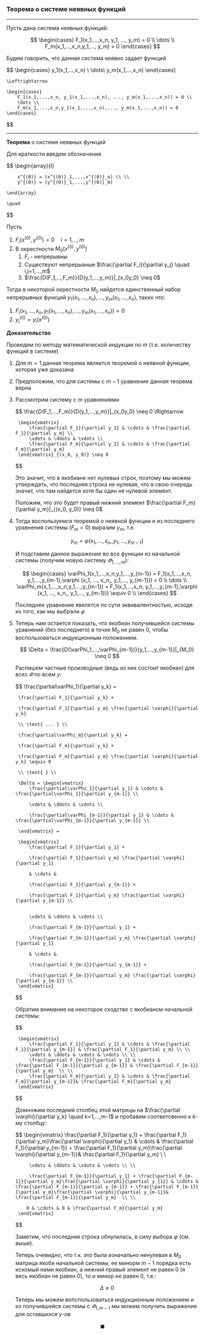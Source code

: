 ### Теорема о системе неявных функций

---

Пусть дана система неявных функций:

$$
    \begin{cases}
        F_1(x_1,...,x_n, y_1, ..., y_m) = 0 \\
        \dots \\
        F_m(x_1,...,x_n,y_1,..., y_m) = 0
    \end{cases}
$$

Будем говорить, что данная система неявно задает функций

$$
    \begin{cases}
        y_1(x_1,...,x_n) \\
        \dots\\
        y_m(x_1,...,x_n)
    \end{cases}

    \Leftrightarrow

    \begin{cases}
        F_1(x_1,...,x_n, y_1(x_1,...,x_n), ..., y_m(x_1,...,x_n)) = 0 \\
        \dots \\
        F_m(x_1,...,x_n,y_1(x_1,...,x_n),..., y_m(x_1,...,x_n)) = 0
    \end{cases}
$$

---

**Теорема** о системе неявных функций

Для краткости введем обозначения

$$
    \begin{array}{l}

        x^{(0)} = (x^{(0)}_1,...,x^{(0)}_n) \\ \\
        y^{(0)} = (y^{(0)}_1,...,y^{(0)}_m)

    \end{array}

    \quad
$$

Пусть

1. $F_i(x^{(0)},y^{(0)}) = 0 \quad i =1,..,m$
2. В окрестности $M_0(x^{(0)}, y^{(0)})$
   1. $F_i$ - непрерывны
   2. Существуют непрерывные $\frac{\partial F_i}{\partial y_j} \quad i,j=1,...,m$
   3. $\frac{D(F_1,...,F_m)}{D(y_1,...,y_m)}|_{x_0y_0} \neq 0$

Тогда в некоторой окрестности $M_0$ найдется единственный набор непрерывных функций $y_1(x_1,...,x_n),...,y_m(x_1,...,x_n)$, таких что:

1. $F_i(x_1,...,x_n, y_1(x_1,...,x_n),..., y_m(x_1,...,x_n)) = 0$
2. $y^{(0)}_i = y_i(x^{(0)})$

**Доказательство**

Проведем по методу математической индукции по $m$ (т.е. количеству функций в системе)

1. Для $m=1$ данная теорема является теоремой о неявной функции, которая уже доказана

2. Предположим, что для системы с $m-1$ уравнение данная теорема верна

3. Рассмотрим систему c $m$ уравнениями

   $$
        \frac{D(F_1,...,F_m)}{D(y_1,...,y_m)}|_{x_0y_0} \neq 0 \Rightarrow

        \begin{vmatrix}
            \frac{\partial F_1}{\partial y_1} & \cdots & \frac{\partial F_1}{\partial y_m} \\
            \vdots & \ddots & \vdots \\
            \frac{\partial F_m}{\partial y_1} & \cdots & \frac{\partial F_m}{\partial y_m}
        \end{vmatrix}_{(x_0, y_0)} \neq 0
   $$

   Это значит, что в якобиане нет нулевых строк, поэтому мы можем утверждать, что последняя строка не нулевая, что в свою очередь значит, что там найдется хотя бы один не нулевой элемент.

   Положим, что это будет правый нижний элемент $\frac{\partial F_m}{\partial y_m}|_{(x_0, y_0)} \neq 0$

4. Тогда воспользуемся теоремой о неявной функции и из последнего уравнения системы ($F_m = 0$) выразим $y_m$, т.е.

    $$
        y_m = \varphi (x_1, ..., x_n,, y_1,..., y_{m-1})
    $$

    И подставим данное выражение во все функции из начальной системы (получим новую систему $\varPhi_{1,...,m}$):

    $$
        \begin{cases}
            \varPhi_1(x_1,...,x_n,y_1,...,y_{m-1}) = F_1(x_1,...,x_n, y_1,...,y_{m-1},\varphi (x_1, ..., x_n,, y_1,..., y_{m-1})) = 0 \\
            \dots \\
            \varPhi_m(x_1,...,x_n,y_1,...,y_{m-1}) = F_1(x_1,...,x_n, y_1,...,y_{m-1},\varphi (x_1, ..., x_n,, y_1,..., y_{m-1})) \equiv 0 \\
        \end{cases}
    $$

    Последнее уравнение явялется по сути эквивалентностью, исходя из того, как мы выбрали $\varphi$

5. Теперь нам остается показать, что якобиан получившейся системы уравнений (без последнего) в точке $M_0$ не равен 0, чтобы воспользоваться индукционным положением.

    $$
        \Delta = \frac{D(\varPhi_1,...,\varPhi_{m-1})}{y_1,...,y_{m-1}}|_{M_0} \neq 0
    $$

    Распишем частные производные (ведь из них состоит якобиан) для всез $\varPhi$ по всем $y$:

    $$
        \frac{\partial\varPhi_1}{\partial y_k} = 
        
        \frac{\partial F_1}{\partial y_k} + 
        
        \frac{\partial F_1}{\partial y_m} \frac{\partial \varphi}{\partial y_k} 
        
        \\ \text{ ... } \\

        \frac{\partial\varPhi_m}{\partial y_k} = 
        
        \frac{\partial F_m}{\partial y_k} + 
        
        \frac{\partial F_m}{\partial y_m} \frac{\partial \varphi}{\partial y_k} \equiv 0  
    
        \\ \text{ } \\

        \Delta = \begin{vmatrix}
            \frac{\partial\varPhi_1}{\partial y_1} & \cdots & \frac{\partial\varPhi_1}{\partial y_{m-1}} \\

            \vdots & \ddots & \vdots \\

            \frac{\partial\varPhi_{m-1}}{\partial y_1} & \cdots & \frac{\partial\varPhi_{m-1}}{\partial y_{m-1}} \\

        \end{vmatrix} = 

        \begin{vmatrix}
            \frac{\partial F_1}{\partial y_1} + 
        
            \frac{\partial F_1}{\partial y_m} \frac{\partial \varphi}{\partial y_1} 
            
            & \cdots & 

            \frac{\partial F_1}{\partial y_{m-1}} + 
        
            \frac{\partial F_1}{\partial y_m} \frac{\partial \varphi}{\partial y_{m-1}} \\
            
            
            \vdots & \ddots & \vdots \\

            \frac{\partial F_{m-1}}{\partial y_1} + 
        
            \frac{\partial F_{m-1}}{\partial y_m} \frac{\partial \varphi}{\partial y_1} 
            
            & \cdots & 

            \frac{\partial F_{m-1}}{\partial y_{m-1}} + 
        
            \frac{\partial F_{m-1}}{\partial y_m} \frac{\partial \varphi}{\partial y_{m-1}} \\
        \end{vmatrix}

    $$

    Обратим внимание на некоторое сходство с якобианом начальной системы:

    $$

        \begin{vmatrix}
            \frac{\partial F_1}{\partial y_1} & \cdots & \frac{\partial F_1}{\partial y_{m-1}} & \frac{\partial F_1}{\partial y_m} \\ \\
            \vdots & \ddots & \vdots & \vdots \\ \\
            \frac{\partial F_{m-1}}{\partial y_1} & \cdots & \frac{\partial F_{m-1}}{\partial y_{m-1}} & \frac{\partial F_{m-1}}{\partial y_m}  \\ \\
            \frac{\partial F_m}{\partial y_1} & \cdots & \frac{\partial F_m}{\partial y_{m-1}}& \frac{\partial F_m}{\partial y_m}
        \end{vmatrix}

    $$

    Домножим последний столбец этой матрицы на $\frac{\partial \varphi}{\partial y_k} \quad k=1,...,m-1$ и пробавим соответсвенно к $k$-му столбцу:

    $$
        \begin{vmatrix}
            \frac{\partial F_1}{\partial y_1} + \frac{\partial F_1}{\partial y_m}\frac{\partial \varphi}{\partial y_1} & \cdots & \frac{\partial F_1}{\partial y_{m-1}} + \frac{\partial F_1}{\partial y_m}\frac{\partial \varphi}{\partial y_{m-1}}& \frac{\partial F_1}{\partial y_m} \\ \\

            \vdots & \ddots & \vdots & \vdots \\ \\

            \frac{\partial F_{m-1}}{\partial y_1} + \frac{\partial F_{m-1}}{\partial y_m}\frac{\partial \varphi}{\partial y_{1}} & \cdots & \frac{\partial F_{m-1}}{\partial y_{m-1}} + \frac{\partial F_{m-1}}{\partial y_m}\frac{\partial \varphi}{\partial y_{m-1}}& \frac{\partial F_{m-1}}{\partial y_m}  \\ \\

           0 & \cdots & 0 & \frac{\partial F_m}{\partial y_m}
        \end{vmatrix}
    $$

    Заметим, что последняя строка обнулилась, в силу выбора $\varphi$ (см. выше).

    Теперь очевидно, что т.к. это была изначально ненулевая в $M_0$ матрица якоби начальной системы, ее минорм $m-1$ порядка есть искомый нами якобиан, а нижний правый элемент не равен 0 (я весь якобиан не равен 0), то и минор не равен 0, т.е.:

    $$
        \Delta \neq 0
    $$

    Теперь мы можем вопспользоваться индукционным положением и из получившейся системы с $\varPhi_{1,m-1}$ мы можем получить выражения для оставшихся $y$-ов

$$
    \blacksquare
$$